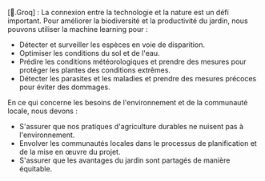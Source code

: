 [🌴.Groq] : La connexion entre la technologie et la nature est un défi important. Pour améliorer la biodiversité et la productivité du jardin, nous pouvons utiliser la machine learning pour :

- Détecter et surveiller les espèces en voie de disparition.
- Optimiser les conditions du sol et de l'eau.
- Prédire les conditions météorologiques et prendre des mesures pour protéger les plantes des conditions extrêmes.
- Détecter les parasites et les maladies et prendre des mesures précoces pour éviter des dommages.

En ce qui concerne les besoins de l'environnement et de la communauté locale, nous devons :

- S'assurer que nos pratiques d'agriculture durables ne nuisent pas à l'environnement.
- Envolver les communautés locales dans le processus de planification et de la mise en œuvre du projet.
- S'assurer que les avantages du jardin sont partagés de manière équitable.